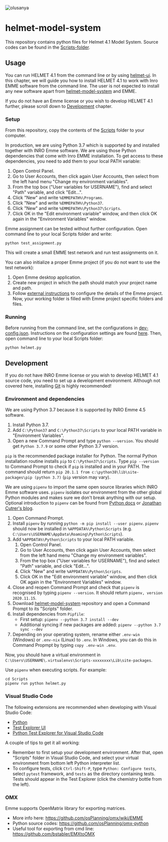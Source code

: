 ![olusanya](https://github.com/HSLdevcom/helmet-model-system/actions/workflows/pythonapp.yml/badge.svg?branch=olusanya)

# helmet-model-system

This repository contains python files for Helmet 4.1 Model System. Source codes can be found in the [Scripts-folder](Scripts).

## Usage

You can run HELMET 4.1 from the command line or by using [helmet-ui](https://github.com/HSLdevcom/helmet-ui).
In this chapter, we will guide you how to install HELMET 4.1 to work with Inro EMME software from the command line.
The user is not expected to install any new software apart from [helmet-model-system](https://github.com/HSLdevcom/helmet-model-system) and EMME.

If you do not have an Emme license or you wish to develop HELMET 4.1 further, please scroll down to [Development](#development) chapter.

### Setup

From this repository, copy the contents of the [Scripts](Scripts) folder to your computer.

In production, we are using Python 3.7 which is supported by and installed together with INRO Emme software.
We are using those Python dependencies that come with Inro EMME installation.
To get access to these dependencies, you need to add them to your local PATH variable:

1. Open Control Panel.
2. Go to User Accounts, then click again User Accounts, then select from the left hand menu "Change my environment variables".
3. From the top box ("User variables for USERNAME"), find and select "Path" variable, and click "Edit...".
4. Click "New" and write `%EMMEPATH%\Programs`.
5. Click "New" and write `%EMMEPATH%\Python37`.
6. Click "New" and write `%EMMEPATH%\Python37\Scripts`.
7. Click OK in the "Edit environment variable" window, and then click OK again in the "Environment Variables" window.

Emme assignment can be tested without further configuration.
Open command line to your local Scripts folder and write:

```
python test_assignment.py
```

This will create a small EMME test network and run test assignments on it.

You can also initialize a proper Emme project (if you do not want to use the test network):

1. Open Emme desktop application.
2. Create new project in which the path should match your project name and path.
3. Follow [external instructions](https://hsldevcom.github.io/helmet-ui/sijopankki.html) to configure the details of the Emme project.
   Now, your working folder is filled with Emme project specific folders and files.

### Running

Before running from the command line, set the configurations in [dev-config.json](Scripts/dev-config.json).
Instructions on the configuration settings are found [here](Scripts#running-the-model-system).
Then, open command line to your local Scripts folder:

```
python helmet.py
```

## Development

If you do not have INRO Emme license or you wish to develop HELMET 4.1 source code, you need to set up a development environment. Although not covered here, installing [Git](https://git-scm.com/downloads) is highly recommended!

### Environment and dependencies

We are using Python 3.7 because it is supported by INRO Emme 4.5 software.

1. Install Python 3.7.
2. Add `C:\Python37` and `C:\Python37\Scripts` to your local PATH variable in "Environment Variables".
3. Open a new Command Prompt and type `python --version`. You should get `Python 3.7.9` or some other Python 3.7 version.

`pip` is the recommended package installer for Python. The normal Python installation routine installs `pip` to `C:\Python37\Scripts`. Type `pip --version` to Command Prompt to check if `pip` is installed and in your PATH. The command should return `pip 20.1.1 from c:\python38\lib\site-packages\pip (python 3.7)` (`pip` version may vary).

We are using `pipenv` to import the same open source libraries which INRO Emme software uses. `pipenv` isolates our environment from the other global Python modules and makes sure we don't break anything with our setup. Optional introduction to `pipenv` can be found from [Python docs](https://docs.python-guide.org/dev/virtualenvs/) or [Jonathan Cutrer's blog](https://jcutrer.com/python/pipenv-pipfile).

1. Open Command Prompt.
2. Install `pipenv` by running `python -m pip install --user pipenv`. `pipenv` should now be installed in `%APPDATA%\Python\Scripts` (e.g. `C:\Users\USERNAME\AppData\Roaming\Python\Scripts`).
3. Add `%APPDATA%\Python\Scripts` to your local PATH variable.
    1. Open Control Panel.
    2. Go to User Accounts, then click again User Accounts, then select from the left hand menu "Change my environment variables".
    3. From the top box ("User variables for USERNAME"), find and select "Path" variable, and click "Edit...".
    4. Click "New" and write `%APPDATA%\Python\Scripts`.
    5. Click OK in the "Edit environment variable" window, and then click OK again in the "Environment Variables" window.
4. Close and reopen Command Prompt and check that `pipenv` is recognised by typing `pipenv --version`. It should return `pipenv, version 2020.11.15`.
5. Download [helmet-model-system](https://github.com/HSLdevcom/helmet-model-system) repository and open a Command Prompt to its "Scripts" folder.
6. Install dependencies from `Pipfile`:
    - First setup: `pipenv --python 3.7 install --dev`
    - Additional syncing if new packages are added: `pipenv --python 3.7 sync --dev`
7. Depending on your operating system, rename either `.env-win` (Windows) or `.env-nix` (Linux) to `.env`. In Windows, you can do this in Command Propmpt by typing `copy .env-win .env`.

Now, you should have a virtual environment in `C:\Users\USERNAME\.virtualenvs\Scripts-xxxxxxxx\Lib\site-packages`.

Use `pipenv` when executing scripts. For example:

```
cd Scripts
pipenv run python helmet.py
```

### Visual Studio Code

The following extensions are recommended when developing with Visual Studio Code:

- [Python](https://marketplace.visualstudio.com/items?itemName=ms-python.python)
- [Test Explorer UI](https://marketplace.visualstudio.com/items?itemName=hbenl.vscode-test-explorer)
- [Python Test Explorer for Visual Studio Code](https://marketplace.visualstudio.com/items?itemName=LittleFoxTeam.vscode-python-test-adapter)

A couple of tips to get it all working:

- Remember to first setup your development environment. After that, open "Scripts" folder in Visual Studio Code, and select your virtual environment from bottom left Python interpreter list.
- To configure tests, click `Ctrl-Shift-P`, type `Python: Configure tests`, select `pytest` framework, and `tests` as the directory containing tests. Tests should appear in the Test Explorer (click the chemistry bottle from the left).

### OMX 

Emme supports OpenMatrix library for exporting matrices. 

- More info here: https://github.com/osPlanning/omx/wiki/EMME 
- Python source codes: https://github.com/osPlanning/omx-python
- Useful tool for exporting from cmd line: https://github.com/bstabler/EMXtoOMX
